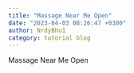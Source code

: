 ```yaml
---
title: "Massage Near Me Open"
date: "2023-04-03 08:26:47 +0300"
author: NrdyBhu1
category: tutorial blog
---
```

Massage Near Me Open
